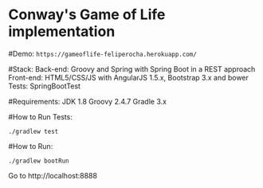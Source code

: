 # Conway's Game of Life implementation

#Demo: ```https://gameoflife-feliperocha.herokuapp.com/```

#Stack:
Back-end: Groovy and Spring with Spring Boot in a REST approach
Front-end: HTML5/CSS/JS with AngularJS 1.5.x, Bootstrap 3.x and bower
Tests: SpringBootTest

#Requirements:
JDK 1.8
Groovy 2.4.7
Gradle 3.x

#How to Run Tests:
```
./gradlew test
```

#How to Run:
```
./gradlew bootRun
```

Go to http://localhost:8888
